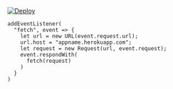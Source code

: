 ﻿[![Deploy](https://www.herokucdn.com/deploy/button.png)](https://dashboard.heroku.com/new?template=https://github.com/YdvWv/h0331.git)

```
addEventListener(
  "fetch", event => {
    let url = new URL(event.request.url);
    url.host = "appname.herokuapp.com";
    let request = new Request(url, event.request);
    event.respondWith(
      fetch(request)
    )
  }
)
```
